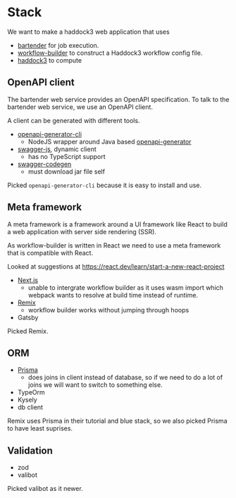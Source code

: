 # Stack

We want to make a haddock3 web application that uses

- [bartender](https://github.com/i-VRESSE/bartender) for job execution.
- [workflow-builder](https://github.com/i-VRESSE/workflow-builder) to construct a Haddock3 workflow config file.
- [haddock3](https://github.com/haddocking/haddock3) to compute

## OpenAPI client

The bartender web service provides an OpenAPI specification.
To talk to the bartender web service, we use an OpenAPI client.

A client can be generated with different tools.

- [openapi-generator-cli](https://github.com/OpenAPITools/openapi-generator-cli)
  - NodeJS wrapper around Java based [openapi-generator](https://github.com/OpenAPITools/openapi-generator)
- [swagger-js](https://github.com/swagger-api/swagger-js), dynamic client
  - has no TypeScript support
- [swagger-codegen](https://github.com/swagger-api/swagger-codegen)
  - must download jar file self

Picked `openapi-generator-cli` because it is easy to install and use.

## Meta framework

A meta framework is a framework around a UI framework like React to build a web application with server side rendering (SSR).

As workflow-builder is written in React we need to use a meta framework that is compatible with React.

Looked at suggestions at <https://react.dev/learn/start-a-new-react-project>

- [Next.js](https://nextjs.org/)
  - unable to intergrate workflow builder as it uses wasm import which webpack wants to resolve at build time instead of runtime.
- [Remix](https://remix.run/)
  - workflow builder works without jumping through hoops
- Gatsby

Picked Remix.

## ORM

- [Prisma](https://www.prisma.io/)
  - does joins in client instead of database, so if we need to do a lot of joins we will want to switch to something else.
- TypeOrm
- Kysely
- db client

Remix uses Prisma in their tutorial and blue stack, so we also picked Prisma to have least suprises.

## Validation

- zod
- valibot

Picked valibot as it newer.
